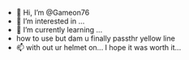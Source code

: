 - 👋 Hi, I’m @Gameon76
- 👀 I’m interested in ...
- 🌱 I’m currently learning ...
- how to use but dam u finally passthr yellow line
- 📫 with out ur helmet on...
I hope it was worth it...

<!---
Gameon76/Gameon76 is a ✨ special ✨ repository because its `README.md` (this file) appears on your GitHub profile.
You can click the Preview link to take a look at your changes.
--->
